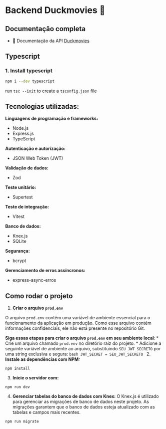 # Backend Duckmovies 🦆

## Documentação completa
* 📖 Documentação da API [Duckmovies](https://sleepy-lion-12c.notion.site/DuckMovies-508dedb0c2be4076be7a69d7386d76dc)

## Typescript

### 1. Install typescript

```bash
npm i --dev typescript
```

run `tsc --init` to create a `tsconfig.json` file

## Tecnologias utilizadas:

**Linguagens de programação e frameworks:**
* Node.js
* Express.js
* TypeScript

**Autenticação e autorização:**
* JSON Web Token (JWT)

**Validação de dados:**
* Zod

**Teste unitário:**
* Supertest

**Teste de integração:**
* Vitest

**Banco de dados:**
* Knex.js
* SQLite

**Segurança:**
* bcrypt

**Gerenciamento de erros assíncronos:**
* express-async-erros

## Como rodar o projeto
1. **Criar o arquivo `prod.env`**

O arquivo `prod.env` contém uma variável de ambiente essencial para o funcionamento da aplicação em produção. Como esse arquivo contém informações confidenciais, ele não está presente no repositório Git.

**Siga essas etapas para criar o arquivo `prod.env` em seu ambiente local**:
    * Crie um arquivo chamado `prod.env` no diretório raiz do projeto.
    * Adicione a seguinte variável de ambiente ao arquivo, substituindo `SEU_JWT_SECRETO` por uma string exclusiva e segura:
    ```bash
    JWT_SECRET = SEU_JWT_SECRETO
    ```
2. **Instale as dependências com NPM:**
```
npm install
```

3. **Inicie o servidor com:**
```
npm run dev
```

4. **Gerenciar tabelas do banco de dados com Knex:**
O Knex.js é utilizado para gerenciar as migrações de banco de dados neste projeto. As migrações garantem que o banco de dados esteja atualizado com as tabelas e campos mais recentes.

```
npm run migrate
```


